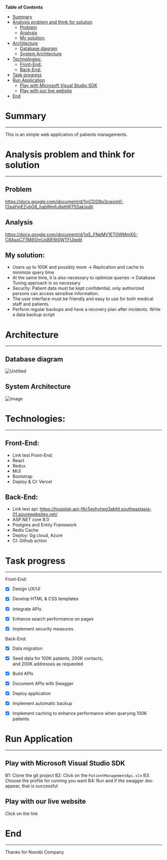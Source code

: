 <!-- START doctoc generated TOC please keep comment here to allow auto update -->
<!-- DON'T EDIT THIS SECTION, INSTEAD RE-RUN doctoc TO UPDATE -->

**Table of Contents** 

- [Summary](#summary)
- [Analysis problem and think for solution](#analysis-problem-and-think-for-solution)
  - [Problem](#problem)
  - [Analysis](#analysis)
  - [My solution:](#my-solution)
- [Architecture](#architecture)
  - [Database diagram](#database-diagram)
  - [System Architecture](#system-architecture)
- [Technologies:](#technologies)
  - [Front-End:](#front-end)
  - [Back-End:](#back-end)
- [Task progress](#task-progress)
- [Run Application](#run-application)
  - [Play with Microsoft Visual Studio SDK](#play-with-microsoft-visual-studio-sdk)
  - [Play with our live website](#play-with-our-live-website)
- [End](#end)

<!-- END doctoc generated TOC please keep comment here to allow auto update -->

# Summary

---

This is an simple web application of patients managements.

# Analysis problem and think for solution

---

## Problem

https://docs.google.com/document/d/1mCDD8p3cwsm0-f2eaYmEZvbG8_habWmfu8ettW75Sak/edit

## Analysis

https://docs.google.com/document/d/1qS_FNeMV1ET0WMmXS-C8AspC77MiE0mUsBlE6t0WTFU/edit

## My solution:

- Users up to 100K and possibly more -> Replication and cache to minimize query time
- At the same time, it is also necessary to optimize queries -> Database Tuning approach is so necessary
- Security: Patient data must be kept confidential, only authorized persons can access sensitive information.
- The user interface must be friendly and easy to use for both medical staff and patients.
- Perform regular backups and have a recovery plan after incidents. Write a data backup script

# Architecture
---
## Database diagram
![Untitled](https://github.com/user-attachments/assets/cc99a717-4525-4db7-ae98-f5b7fc91a2c9)
## System Architecture
![image](https://github.com/user-attachments/assets/ba8a1459-fcf8-4705-a522-019d73d3e7af)
# Technologies:

---

## Front-End:

- Link test Front-End:
- React
- Redux
- MUI
- Bootstrap
- Deploy & CI: Vercel

## Back-End:

- Link test api: https://hospital-api-f6c5exhyheg3abfd.southeastasia-01.azurewebsites.net/
- ASP.NET core 8.0
- Postgres and Entity Framework
- Redis Cache
- Deploy: Gg cloud, Azure
- CI: Github action

# Task progress

---

Front-End:

- [x] Design UX/UI

- [x] Develop HTML & CSS templates

- [x] Integrate APIs

- [x] Enhance search performance on pages

- [x] Implement security measures

Back-End:

- [x] Data migration

- [x] Seed data for 100K patients, 200K contacts, and 200K addresses as requested

- [x] Build APIs

- [x] Document APIs with Swagger

- [x] Deploy application

- [x] Implement automatic backup

- [x] Implement caching to enhance performance when querying 100K patients

# Run Application

---

## Play with Microsoft Visual Studio SDK

B1: Clone the git project
B2: Click on the `PatientManagementApi.sln`
B3: Choose the profile for running you want
B4: Run and if the swagger doc appear, that is successful

## Play with our live website

Click on the link

# End

---

Thanks for Novobi Company
